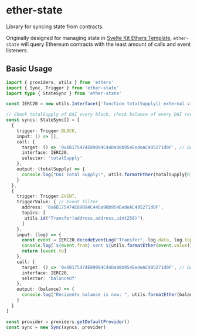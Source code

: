 # ether-state

Library for syncing state from contracts.

Originally designed for managing state in [Svelte Kit Ethers Template](https://github.com/DecentralisedTech/svelte-kit-ethers-template), `ether-state` will query Ethereum contracts with the least amount of calls and event listeners.

## Basic Usage

```ts
import { providers, utils } from 'ethers'
import { Sync, Trigger } from 'ether-state'
import type { StateSync } from 'ether-state'

const IERC20 = new utils.Interface(['function totalSupply() external view returns (uint256)', 'function balanceOf(address) external view returns (uint256)', 'event Transfer(address indexed from, address indexed to, uint256 value)'])

// Check totalSupply of DAI every block, check balance of every DAI recipient on Transfer event
const syncs: StateSync[] = [
  {
    trigger: Trigger.BLOCK,
    input: () => [],
    call: {
      target: () => '0x6B175474E89094C44Da98b954EedeAC495271d0F', // DAI contract
      interface: IERC20,
      selector: 'totalSupply'
    },
    output: (totalSupply) => {
      console.log("DAI Total Supply:", utils.formatEther(totalSupply[0]))
    } 
  },
  {
    trigger: Trigger.EVENT,
    triggerValue: { // Event filter
      address: '0x6B175474E89094C44Da98b954EedeAC495271d0F',
      topics: [
       utils.id("Transfer(address,address,uint256)"),
      ]
    },
    input: (log) => {
      const event = IERC20.decodeEventLog("Transfer", log.data, log.topics)
      console.log(`${event.from} sent ${utils.formatEther(event.value)} DAI to ${event.to}`)
      return [event.to]
    },
    call: {
      target: () => '0x6B175474E89094C44Da98b954EedeAC495271d0F', // DAI contract
      interface: IERC20,
      selector: 'balanceOf'
    },
    output: (balance) => {
      console.log("Recipents balance is now: ", utils.formatEther(balance[0]), " DAI")
    } 
  }
]

const provider = providers.getDefaultProvider()
const sync = new Sync(syncs, provider)
```
